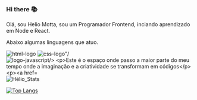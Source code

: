 ### Hi there :books:
Olá, sou Helio Motta, sou um Programador Frontend, inciando aprendizado em Node e React.

Abaixo algumas linguagens que atuo.

 <img src= "https://img.shields.io/badge/HTML5-E34F26?style=for-the-badge&logo=html5&logoColor=white" alt="html-logo"/>
 <img src= "https://img.shields.io/badge/CSS-239120?&style=for-the-badge&logo=css3&logoColor=white" alt=css-logo"/>
 <img src="https://img.shields.io/badge/JavaScript-F7DF1E?style=for-the-badge&logo=javascript&logoColor=black" alt="logo-javascript/>


Este é o espaço onde passo a maior parte do meu tempo onde a imaginação e a criatividade se transformam em códigos

[![Hélio_Stats](https://github-readme-stats.vercel.app/api?username=hmotta80)](https://github.com/anuraghazra/github-readme-stats)

[![Top Langs](https://github-readme-stats.vercel.app/api/top-langs/?username=hmotta80)](https://github.com/anuraghazra/github-readme-stats)
